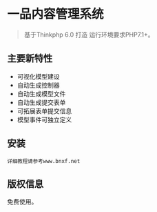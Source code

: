 一品内容管理系统
===============
> 基于Thinkphp 6.0 打造
> 运行环境要求PHP7.1+。

## 主要新特性

* 可视化模型建设
* 自动生成控制器
* 自动生成模型文件
* 自动生成提交表单
* 可拓展表单提交信息
* 模型事件可独立定义


## 安装

~~~
详细教程请参考www.bnxf.net
~~~

## 版权信息

免费使用。
